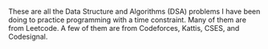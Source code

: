  These are all the Data Structure and Algorithms (DSA) problems I have been doing to practice programming with a time constraint. Many of them are from Leetcode. A few of them are from Codeforces, Kattis, CSES, and Codesignal.
